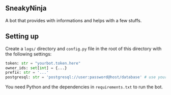 ## SneakyNinja
A bot that provides with informations and helps with a few stuffs.

## Setting up
Create a `logs/` directory and `config.py` file in the root of this directory with
the following settings:
```py
token: str = "yourbot.token.here" 
owner_ids: set[int] = {...}
prefix: str = '...' 
postgresql: str = 'postgresql://user:password@host/database' # use your db info
```
You need Python and the dependencies in `requirements.txt` to run the bot.